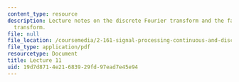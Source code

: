 ```yaml
---
content_type: resource
description: Lecture notes on the discrete Fourier transform and the fast Fourier
  transform.
file: null
file_location: /coursemedia/2-161-signal-processing-continuous-and-discrete-fall-2008/19d7d8714e21683929fd97ead7e45e94_lecture_11.pdf
file_type: application/pdf
resourcetype: Document
title: Lecture 11
uid: 19d7d871-4e21-6839-29fd-97ead7e45e94
---
```

